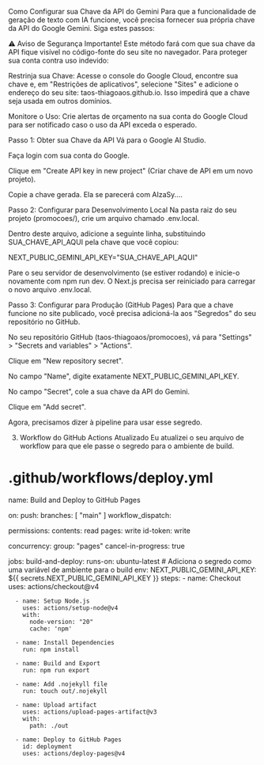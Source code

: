 Como Configurar sua Chave da API do Gemini
Para que a funcionalidade de geração de texto com IA funcione, você precisa fornecer sua própria chave da API do Google Gemini. Siga estes passos:

⚠️ Aviso de Segurança Importante!
Este método fará com que sua chave da API fique visível no código-fonte do seu site no navegador. Para proteger sua conta contra uso indevido:

Restrinja sua Chave: Acesse o console do Google Cloud, encontre sua chave e, em "Restrições de aplicativos", selecione "Sites" e adicione o endereço do seu site: taos-thiagoaos.github.io. Isso impedirá que a chave seja usada em outros domínios.

Monitore o Uso: Crie alertas de orçamento na sua conta do Google Cloud para ser notificado caso o uso da API exceda o esperado.

Passo 1: Obter sua Chave da API
Vá para o Google AI Studio.

Faça login com sua conta do Google.

Clique em "Create API key in new project" (Criar chave de API em um novo projeto).

Copie a chave gerada. Ela se parecerá com AIzaSy....

Passo 2: Configurar para Desenvolvimento Local
Na pasta raiz do seu projeto (promocoes/), crie um arquivo chamado .env.local.

Dentro deste arquivo, adicione a seguinte linha, substituindo SUA_CHAVE_API_AQUI pela chave que você copiou:

NEXT_PUBLIC_GEMINI_API_KEY="SUA_CHAVE_API_AQUI"

Pare o seu servidor de desenvolvimento (se estiver rodando) e inicie-o novamente com npm run dev. O Next.js precisa ser reiniciado para carregar o novo arquivo .env.local.

Passo 3: Configurar para Produção (GitHub Pages)
Para que a chave funcione no site publicado, você precisa adicioná-la aos "Segredos" do seu repositório no GitHub.

No seu repositório GitHub (taos-thiagoaos/promocoes), vá para "Settings" > "Secrets and variables" > "Actions".

Clique em "New repository secret".

No campo "Name", digite exatamente NEXT_PUBLIC_GEMINI_API_KEY.

No campo "Secret", cole a sua chave da API do Gemini.

Clique em "Add secret".

Agora, precisamos dizer à pipeline para usar esse segredo.

3. Workflow do GitHub Actions Atualizado
Eu atualizei o seu arquivo de workflow para que ele passe o segredo para o ambiente de build.

# .github/workflows/deploy.yml

name: Build and Deploy to GitHub Pages

on:
  push:
    branches: [ "main" ]
  workflow_dispatch:

permissions:
  contents: read
  pages: write
  id-token: write

concurrency:
  group: "pages"
  cancel-in-progress: true

jobs:
  build-and-deploy:
    runs-on: ubuntu-latest
    # Adiciona o segredo como uma variável de ambiente para o build
    env:
      NEXT_PUBLIC_GEMINI_API_KEY: ${{ secrets.NEXT_PUBLIC_GEMINI_API_KEY }}
    steps:
      - name: Checkout
        uses: actions/checkout@v4

      - name: Setup Node.js
        uses: actions/setup-node@v4
        with:
          node-version: "20"
          cache: 'npm'

      - name: Install Dependencies
        run: npm install

      - name: Build and Export
        run: npm run export

      - name: Add .nojekyll file
        run: touch out/.nojekyll

      - name: Upload artifact
        uses: actions/upload-pages-artifact@v3
        with:
          path: ./out

      - name: Deploy to GitHub Pages
        id: deployment
        uses: actions/deploy-pages@v4
